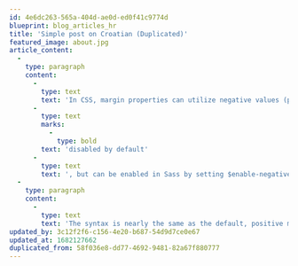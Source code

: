 ```yaml
---
id: 4e6dc263-565a-404d-ae0d-ed0f41c9774d
blueprint: blog_articles_hr
title: 'Simple post on Croatian (Duplicated)'
featured_image: about.jpg
article_content:
  -
    type: paragraph
    content:
      -
        type: text
        text: 'In CSS, margin properties can utilize negative values (padding cannot). These negative margins are '
      -
        type: text
        marks:
          -
            type: bold
        text: 'disabled by default'
      -
        type: text
        text: ', but can be enabled in Sass by setting $enable-negative-margins: true.'
  -
    type: paragraph
    content:
      -
        type: text
        text: 'The syntax is nearly the same as the default, positive margin utilities, but with the addition of n before the requested size. Here’s an example class that’s the opposite of .mt-1:'
updated_by: 3c12f2f6-c156-4e20-b687-54d9d7ce0e67
updated_at: 1682127662
duplicated_from: 58f036e8-dd77-4692-9481-82a67f880777
---
```

